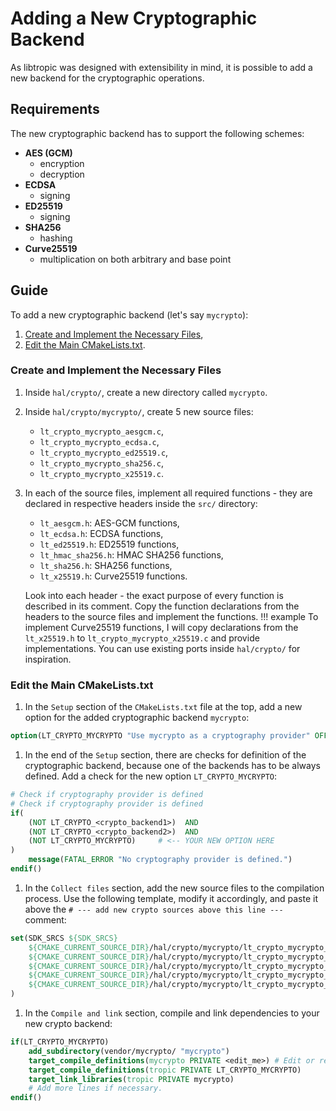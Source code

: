 # Adding a New Cryptographic Backend
As libtropic was designed with extensibility in mind, it is possible to add a new backend for the cryptographic operations.

## Requirements
The new cryptographic backend has to support the following schemes:

- **AES (GCM)**
    - encryption
    - decryption
- **ECDSA**
    - signing
- **ED25519**
    - signing
- **SHA256**
    - hashing
- **Curve25519**
    - multiplication on both arbitrary and base point

## Guide
To add a new cryptographic backend (let's say `mycrypto`):

1. [Create and Implement the Necessary Files](#create-and-implement-the-necessary-files),
2. [Edit the Main CMakeLists.txt](#edit-the-main-cmakeliststxt).

### Create and Implement the Necessary Files
1. Inside `hal/crypto/`, create a new directory called `mycrypto`.
2. Inside `hal/crypto/mycrypto/`, create 5 new source files:
    - `lt_crypto_mycrypto_aesgcm.c`,
    - `lt_crypto_mycrypto_ecdsa.c`,
    - `lt_crypto_mycrypto_ed25519.c`,
    - `lt_crypto_mycrypto_sha256.c`,
    - `lt_crypto_mycrypto_x25519.c`.
3. In each of the source files, implement all required functions - they are declared in respective headers inside the `src/` directory:
    - `lt_aesgcm.h`: AES-GCM functions,
    - `lt_ecdsa.h`: ECDSA functions,
    - `lt_ed25519.h`: ED25519 functions,
    - `lt_hmac_sha256.h`: HMAC SHA256 functions,
    - `lt_sha256.h`: SHA256 functions,
    - `lt_x25519.h`: Curve25519 functions.

    Look into each header - the exact purpose of every function is described in its comment. Copy the function declarations
    from the headers to the source files and implement the functions.
    !!! example
        To implement Curve25519 functions, I will copy declarations from the `lt_x25519.h` to `lt_crypto_mycrypto_x25519.c` and provide implementations.
        You can use existing ports inside `hal/crypto/` for inspiration.

### Edit the Main CMakeLists.txt
1. In the `Setup` section of the `CMakeLists.txt` file at the top, add a new option for the added cryptographic backend `mycrypto`:
```cmake
option(LT_CRYPTO_MYCRYPTO "Use mycrypto as a cryptography provider" OFF)
```
1. In the end of the `Setup` section, there are checks for definition of the cryptographic backend, because one of the backends has to be always defined. Add a check for the new option `LT_CRYPTO_MYCRYPTO`:
```cmake
# Check if cryptography provider is defined
# Check if cryptography provider is defined
if(
    (NOT LT_CRYPTO_<crypto_backend1>)  AND
    (NOT LT_CRYPTO_<crypto_backend2>)  AND
    (NOT LT_CRYPTO_MYCRYPTO)     # <-- YOUR NEW OPTION HERE
)
    message(FATAL_ERROR "No cryptography provider is defined.")
endif()
```
1. In the `Collect files` section, add the new source files to the compilation process. Use the following template, modify it accordingly, and paste it above the `# --- add new crypto sources above this line ---` comment:
```cmake
set(SDK_SRCS ${SDK_SRCS}
    ${CMAKE_CURRENT_SOURCE_DIR}/hal/crypto/mycrypto/lt_crypto_mycrypto_aesgcm.c
    ${CMAKE_CURRENT_SOURCE_DIR}/hal/crypto/mycrypto/lt_crypto_mycrypto_ed25519.c
    ${CMAKE_CURRENT_SOURCE_DIR}/hal/crypto/mycrypto/lt_crypto_mycrypto_ecdsa.c
    ${CMAKE_CURRENT_SOURCE_DIR}/hal/crypto/mycrypto/lt_crypto_mycrypto_sha256.c
    ${CMAKE_CURRENT_SOURCE_DIR}/hal/crypto/mycrypto/lt_crypto_mycrypto_x25519.c
)
```
1. In the `Compile and link` section, compile and link dependencies to your new crypto backend:
```cmake
if(LT_CRYPTO_MYCRYPTO)
    add_subdirectory(vendor/mycrypto/ "mycrypto")
    target_compile_definitions(mycrypto PRIVATE <edit_me>) # Edit or remove.
    target_compile_definitions(tropic PRIVATE LT_CRYPTO_MYCRYPTO)
    target_link_libraries(tropic PRIVATE mycrypto)
    # Add more lines if necessary.
endif()
```